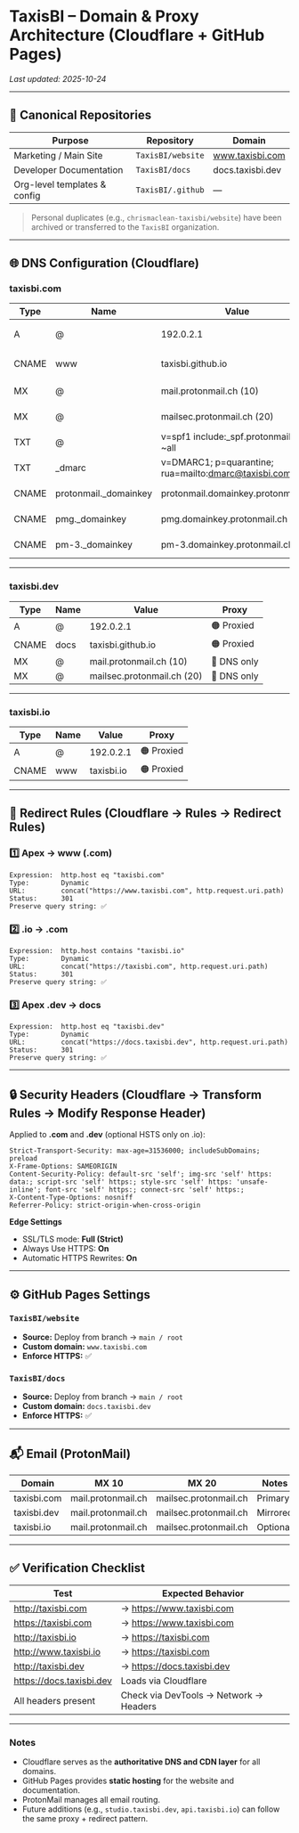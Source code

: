 # **TaxisBI – Domain & Proxy Architecture (Cloudflare + GitHub Pages)**

_Last updated: 2025-10-24_

---

## 🧩 Canonical Repositories

| Purpose | Repository | Domain |
|----------|-------------|--------|
| Marketing / Main Site | `TaxisBI/website` | www.taxisbi.com |
| Developer Documentation | `TaxisBI/docs` | docs.taxisbi.dev |
| Org-level templates & config | `TaxisBI/.github` | — |

> Personal duplicates (e.g., `chrismaclean-taxisbi/website`) have been archived or transferred to the `TaxisBI` organization.

---

## 🌐 DNS Configuration (Cloudflare)

### taxisbi.com
| Type | Name | Value | Proxy |
|------|------|--------|-------|
| A | @ | 192.0.2.1 | 🟠 Proxied |
| CNAME | www | taxisbi.github.io | 🟠 Proxied |
| MX | @ | mail.protonmail.ch (10) | 🔘 DNS only |
| MX | @ | mailsec.protonmail.ch (20) | 🔘 DNS only |
| TXT | @ | v=spf1 include:_spf.protonmail.ch ~all | 🔘 DNS only |
| TXT | _dmarc | v=DMARC1; p=quarantine; rua=mailto:dmarc@taxisbi.com | 🔘 DNS only |
| CNAME | protonmail._domainkey | protonmail.domainkey.protonmail.ch | 🔘 DNS only |
| CNAME | pmg._domainkey | pmg.domainkey.protonmail.ch | 🔘 DNS only |
| CNAME | pm-3._domainkey | pm-3.domainkey.protonmail.ch | 🔘 DNS only |

---

### taxisbi.dev
| Type | Name | Value | Proxy |
|------|------|--------|-------|
| A | @ | 192.0.2.1 | 🟠 Proxied |
| CNAME | docs | taxisbi.github.io | 🟠 Proxied |
| MX | @ | mail.protonmail.ch (10) | 🔘 DNS only |
| MX | @ | mailsec.protonmail.ch (20) | 🔘 DNS only |

---

### taxisbi.io
| Type | Name | Value | Proxy |
|------|------|--------|-------|
| A | @ | 192.0.2.1 | 🟠 Proxied |
| CNAME | www | taxisbi.io | 🟠 Proxied |

---

## 🔁 Redirect Rules (Cloudflare → Rules → Redirect Rules)

### 1️⃣ **Apex → www (.com)**
```
Expression:  http.host eq "taxisbi.com"
Type:        Dynamic
URL:         concat("https://www.taxisbi.com", http.request.uri.path)
Status:      301
Preserve query string: ✅
```

### 2️⃣ **.io → .com**
```
Expression:  http.host contains "taxisbi.io"
Type:        Dynamic
URL:         concat("https://taxisbi.com", http.request.uri.path)
Status:      301
Preserve query string: ✅
```

### 3️⃣ **Apex .dev → docs**
```
Expression:  http.host eq "taxisbi.dev"
Type:        Dynamic
URL:         concat("https://docs.taxisbi.dev", http.request.uri.path)
Status:      301
Preserve query string: ✅
```

---

## 🔒 Security Headers (Cloudflare → Transform Rules → Modify Response Header)

Applied to **.com** and **.dev** (optional HSTS only on .io):

```
Strict-Transport-Security: max-age=31536000; includeSubDomains; preload
X-Frame-Options: SAMEORIGIN
Content-Security-Policy: default-src 'self'; img-src 'self' https: data:; script-src 'self' https:; style-src 'self' https: 'unsafe-inline'; font-src 'self' https:; connect-src 'self' https:;
X-Content-Type-Options: nosniff
Referrer-Policy: strict-origin-when-cross-origin
```

**Edge Settings**
- SSL/TLS mode: **Full (Strict)**
- Always Use HTTPS: **On**
- Automatic HTTPS Rewrites: **On**

---

## ⚙️ GitHub Pages Settings

### `TaxisBI/website`
- **Source:** Deploy from branch → `main / root`
- **Custom domain:** `www.taxisbi.com`
- **Enforce HTTPS:** ✅

### `TaxisBI/docs`
- **Source:** Deploy from branch → `main / root`
- **Custom domain:** `docs.taxisbi.dev`
- **Enforce HTTPS:** ✅

---

## 📬 Email (ProtonMail)

| Domain | MX 10 | MX 20 | Notes |
|---------|--------|--------|--------|
| taxisbi.com | mail.protonmail.ch | mailsec.protonmail.ch | Primary |
| taxisbi.dev | mail.protonmail.ch | mailsec.protonmail.ch | Mirrored |
| taxisbi.io | mail.protonmail.ch | mailsec.protonmail.ch | Optional |

---

## ✅ Verification Checklist

| Test | Expected Behavior |
|------|--------------------|
| http://taxisbi.com | → https://www.taxisbi.com |
| https://taxisbi.com | → https://www.taxisbi.com |
| http://taxisbi.io | → https://taxisbi.com |
| http://www.taxisbi.io | → https://taxisbi.com |
| http://taxisbi.dev | → https://docs.taxisbi.dev |
| https://docs.taxisbi.dev | Loads via Cloudflare |
| All headers present | Check via DevTools → Network → Headers |

---

### Notes
- Cloudflare serves as the **authoritative DNS and CDN layer** for all domains.  
- GitHub Pages provides **static hosting** for the website and documentation.  
- ProtonMail manages all email routing.  
- Future additions (e.g., `studio.taxisbi.dev`, `api.taxisbi.io`) can follow the same proxy + redirect pattern.
